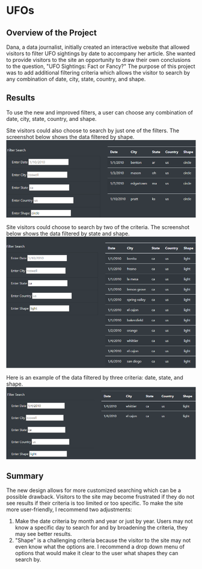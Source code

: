 # UFOs

## Overview of the Project
Dana, a data journalist, initially created an interactive website that allowed visitors to filter UFO sightings by date to accompany her article. She wanted to provide visitors to the site an opportunity to draw their own conclusions to the question, "UFO Sightings: Fact or Fancy?" The purpose of this project was to add additional filtering criteria which allows the visitor to search by any combination of date, city, state, country, and shape. 

## Results
To use the new and improved filters, a user can choose any combination of date, city, state, country, and shape. 

Site visitors could also choose to search by just one of the filters. The screenshot below shows the data filtered by shape.
![This is an image](https://github.com/mmstrouth/UFOs/blob/a4af96b22812241abb0977d5958fc76f1f773a42/Starter_Code/web/static/images/circles.png) 

Site visitors could choose to search by two of the criteria. The screenshot below shows the data filtered by state and shape.
![This is an image](https://github.com/mmstrouth/UFOs/blob/a4af96b22812241abb0977d5958fc76f1f773a42/Starter_Code/web/static/images/circles%20and%20ca.png)

Here is an example of the data filtered by three criteria: date, state, and shape.
![This is an image](https://github.com/mmstrouth/UFOs/blob/a4af96b22812241abb0977d5958fc76f1f773a42/Starter_Code/web/static/images/date%20and%20ca%20and%20shape.png)

## Summary
The new design allows for more customized searching which can be a possible drawback. Visitors to the site may become frustrated if they do not see results if their criteria is too limited or too specific. 
To make the site more user-friendly, I recommend two adjustments:
1. Make the date criteria by month and year or just by year. Users may not know a specific day to search for and by broadening the criteria, they may see better results.
2. "Shape" is a challenging criteria because the visitor to the site may not even know what the options are. I recommend a drop down menu of options that would make it clear to the user what shapes they can search by. 

